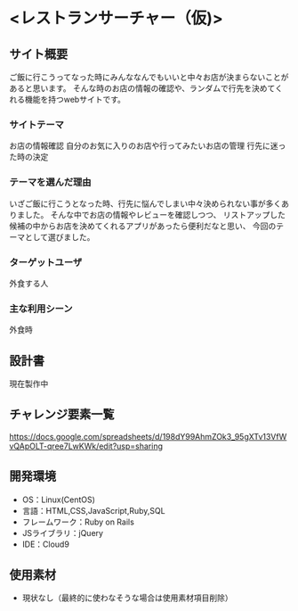 # <レストランサーチャー（仮)>

## サイト概要
ご飯に行こうってなった時にみんななんでもいいと中々お店が決まらないことがあると思います。
そんな時のお店の情報の確認や、ランダムで行先を決めてくれる機能を持つwebサイトです。

### サイトテーマ
お店の情報確認
自分のお気に入りのお店や行ってみたいお店の管理
行先に迷った時の決定

### テーマを選んだ理由
いざご飯に行こうとなった時、行先に悩んでしまい中々決められない事が多くありました。
そんな中でお店の情報やレビューを確認しつつ、
リストアップした候補の中からお店を決めてくれるアプリがあったら便利だなと思い、
今回のテーマとして選びました。

### ターゲットユーザ
外食する人

### 主な利用シーン
外食時

## 設計書
現在製作中

## チャレンジ要素一覧
https://docs.google.com/spreadsheets/d/198dY99AhmZOk3_95gXTv13VfWvQApOLT-qree7LwKWk/edit?usp=sharing

## 開発環境
- OS：Linux(CentOS)
- 言語：HTML,CSS,JavaScript,Ruby,SQL
- フレームワーク：Ruby on Rails
- JSライブラリ：jQuery
- IDE：Cloud9

## 使用素材
- 現状なし（最終的に使わなそうな場合は使用素材項目削除）
